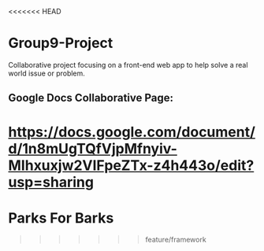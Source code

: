 <<<<<<< HEAD
# Group9-Project
Collaborative project focusing on a front-end web app to help solve a real world issue or problem. 

## Google Docs Collaborative Page:
https://docs.google.com/document/d/1n8mUgTQfVjpMfnyiv-MIhxuxjw2VIFpeZTx-z4h443o/edit?usp=sharing
=======
# Parks For Barks

>>>>>>> feature/framework
